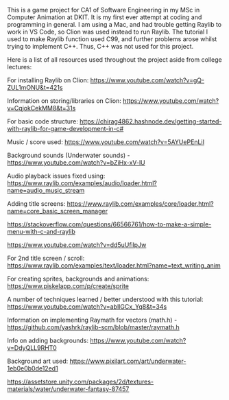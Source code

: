 This is a game project for CA1 of Software Engineering in my MSc in Computer Animation at DKIT. 
It is my first ever attempt at coding and programming in general.
I am using a Mac, and had trouble getting Raylib to work in VS Code, so Clion was used instead to run Raylib.
The tutorial I used to make Raylib function used C99, and further problems arose whilst trying to implement C++. Thus, C++ was not used for this project.

Here is a list of all resources used throughout the project aside from college lectures: 

For installing Raylib on Clion: https://www.youtube.com/watch?v=gQ-ZUL1mONU&t=421s

Information on storing/libraries on Clion: https://www.youtube.com/watch?v=CqjokCekMM8&t=31s

For basic code structure: https://chirag4862.hashnode.dev/getting-started-with-raylib-for-game-development-in-c# 

Music / score used: https://www.youtube.com/watch?v=5AYUePEnLiI

Background sounds (Underwater sounds) - https://www.youtube.com/watch?v=bZiHx-xV-lU

Audio playback issues fixed using: https://www.raylib.com/examples/audio/loader.html?name=audio_music_stream

Adding title screens: https://www.raylib.com/examples/core/loader.html?name=core_basic_screen_manager

https://stackoverflow.com/questions/66566761/how-to-make-a-simple-menu-with-c-and-raylib

https://www.youtube.com/watch?v=dd5uUfilpJw

For 2nd title screen / scroll: https://www.raylib.com/examples/text/loader.html?name=text_writing_anim

For creating sprites, backgrounds and animations: https://www.piskelapp.com/p/create/sprite

A number of techniques learned / better understood with this tutorial: https://www.youtube.com/watch?v=abIlGCx_Yq8&t=34s

Information on implementing Raymath for vectors (math.h) - https://github.com/yashrk/raylib-scm/blob/master/raymath.h

Info on adding backgrounds: https://www.youtube.com/watch?v=DdyQLL9RHT0

Background art used: https://www.pixilart.com/art/underwater-1eb0e0b0de12ed1

https://assetstore.unity.com/packages/2d/textures-materials/water/underwater-fantasy-87457
